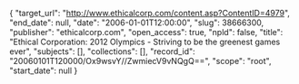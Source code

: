 {
  "target_url": "http://www.ethicalcorp.com/content.asp?ContentID=4979", 
  "end_date": null, 
  "date": "2006-01-01T12:00:00", 
  "slug": 38666300, 
  "publisher": "ethicalcorp.com", 
  "open_access": true, 
  "npld": false, 
  "title": "Ethical Corporation: 2012 Olympics - Striving to be the greenest games ever", 
  "subjects": [], 
  "collections": [], 
  "record_id": "20060101T120000/Ox9wsvY//ZwmiecV9vNQgQ==", 
  "scope": "root", 
  "start_date": null
}

